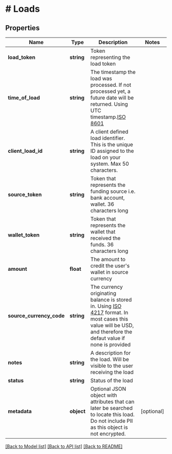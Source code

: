 # # Loads

## Properties

Name | Type | Description | Notes
------------ | ------------- | ------------- | -------------
**load_token** | **string** | Token representing the load token |
**time_of_load** | **string** | The timestamp the load was processed. If not processed yet, a future date will be returned. Using UTC timestamp.[ISO 8601](https://en.wikipedia.org/wiki/ISO_8601) |
**client_load_id** | **string** | A client defined load identifier. This is the unique ID assigned to the load on your system. Max 50 characters. |
**source_token** | **string** | Token that represents the funding source i.e. bank account, wallet. 36 characters long |
**wallet_token** | **string** | Token that represents the wallet that received the funds. 36 characters long |
**amount** | **float** | The amount to credit the user&#39;s wallet in source currency |
**source_currency_code** | **string** | The currency originating balance is stored in. Using [ISO 4217](https://en.wikipedia.org/wiki/ISO_4217) format. In most cases this value will be USD, and therefore the defaut value if none is provided |
**notes** | **string** | A description for the load. Will be visible to the user receiving the load |
**status** | **string** | Status of the load |
**metadata** | **object** | Optional JSON object with attributes that can later be searched to locate this load. Do not include PII as this object is not encrypted. | [optional]

[[Back to Model list]](../../README.md#models) [[Back to API list]](../../README.md#endpoints) [[Back to README]](../../README.md)
